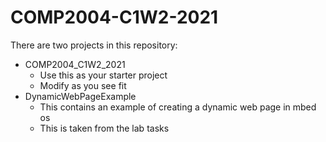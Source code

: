 # COMP2004-C1W2-2021

There are two projects in this repository:

* COMP2004_C1W2_2021
   * Use this as your starter project 
   * Modify as you see fit
* DynamicWebPageExample
   * This contains an example of creating a dynamic web page in mbed os
   * This is taken from the lab tasks
